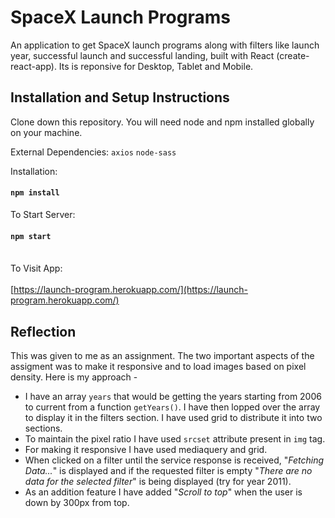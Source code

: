 # SpaceX Launch Programs

An application to get SpaceX launch programs along with filters like launch year, successful launch and successful landing, built with React (create-react-app). Its is reponsive for Desktop, Tablet and Mobile.

## Installation and Setup Instructions
Clone down this repository. You will need node and npm installed globally on your machine.

External Dependencies:
`axios`
`node-sass`

Installation:
#### `npm install`

To Start Server:
#### `npm start`
\
To Visit App:\
\
[https://launch-program.herokuapp.com/](https://launch-program.herokuapp.com/)

## Reflection
This was given to me as an assignment. The two important aspects of the assigment was to make it responsive and to load images based on pixel density. Here is my approach - 

* I have an array `years` that would be getting the years starting from 2006 to current from a function `getYears()`. I have then lopped over the array to display it in the filters section. I have used grid to distribute it into two sections.  
* To maintain the pixel ratio I have used `srcset` attribute present in `img` tag.
* For making it responsive I have used mediaquery and grid.
* When clicked on a filter until the service response is received, "*Fetching Data...*" is displayed and if the requested filter is empty "*There are no data for the selected filter*" is being displayed (try for year 2011).
* As an addition feature I have added "*Scroll to top*" when the user is down by 300px from top.
